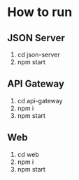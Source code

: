 # How to run

## JSON Server

1. cd json-server
2. npm start

## API Gateway

1. cd api-gateway
2. npm i
3. npm start

## Web

1. cd web
2. npm i
3. npm start
